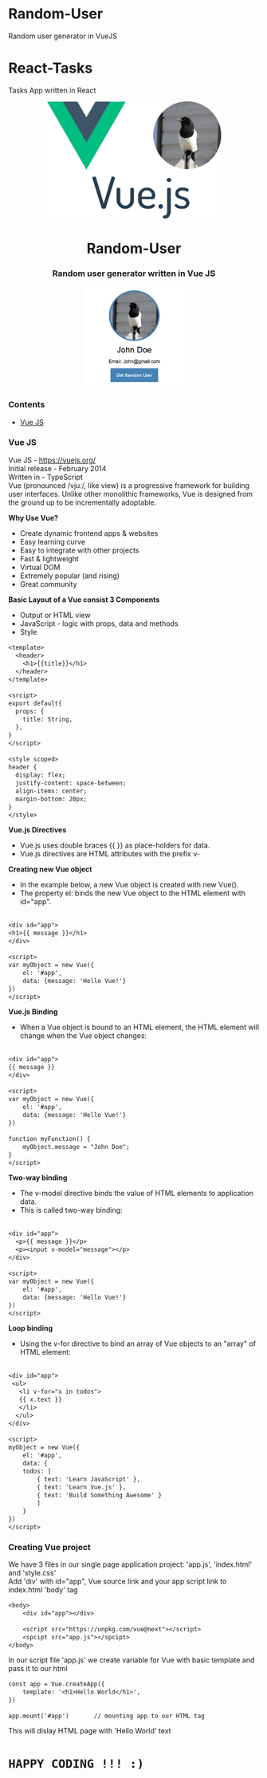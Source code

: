 # Random-User
Random user generator in VueJS

# React-Tasks
Tasks App written in React

<p align="center"><img src="vs.png" width="350px"></p>

<h1 align="center">
    <strong>Random-User</strong>
</h1>
<h3 align="center">
    <p>Random user generator written in Vue JS</p>
</h3>

<p align="center"><img src="screenshot.png" width="200px"></p>

### Contents
- [Vue JS](#vue-js)

### Vue JS
Vue JS - https://vuejs.org/ \
Initial release - February 2014 \
Written in - TypeScript \
Vue (pronounced /vjuː/, like view) is a progressive framework for building user interfaces. Unlike other monolithic frameworks, Vue is designed from the ground up to be incrementally adoptable.

**Why Use Vue?**
* Create dynamic frontend apps & websites
* Easy learning curve
* Easy to integrate with other projects
* Fast & lightweight
* Virtual DOM
* Extremely popular (and rising)
* Great community

**Basic Layout of a Vue consist 3 Components**
* Output or HTML view
* JavaScript - logic with props, data and methods
* Style
```
<template>
  <header>
    <h1>{{title}}</h1>
  </header>
</template>

<srcipt>
export default{
  props: {
    title: String,
  },
}
</script>

<style scoped>
header {
  display: flex;
  justify-content: space-between;
  align-items: center;
  margin-bottom: 20px;
}
</style>
```

**Vue.js Directives**
* Vue.js uses double braces {{ }} as place-holders for data.
* Vue.js directives are HTML attributes with the prefix v-

**Creating new Vue object**
* In the example below, a new Vue object is created with new Vue().
* The property el: binds the new Vue object to the HTML element with id="app".
```

<div id="app">
<h1>{{ message }}</h1>
</div>

<script>
var myObject = new Vue({
    el: '#app',
    data: {message: 'Hello Vue!'}
})
</script>
```

**Vue.js Binding**
* When a Vue object is bound to an HTML element, the HTML element will change when the Vue object changes:
```

<div id="app">
{{ message }}
</div>

<script>
var myObject = new Vue({
    el: '#app',
    data: {message: 'Hello Vue!'}
})

function myFunction() {
    myObject.message = "John Doe";
}
</script>
```

**Two-way binding**
* The v-model directive binds the value of HTML elements to application data.
* This is called two-way binding:
```

<div id="app">
  <p>{{ message }}</p>
  <p><input v-model="message"></p>
</div>

<script>
var myObject = new Vue({
    el: '#app',
    data: {message: 'Hello Vue!'}
})
</script>
```

**Loop binding**
* Using the v-for directive to bind an array of Vue objects to an "array" of HTML element:
```

<div id="app">
 <ul>
   <li v-for="x in todos">
   {{ x.text }}
   </li>
  </ul>
</div>

<script>
myObject = new Vue({
    el: '#app',
    data: {
    todos: [
        { text: 'Learn JavaScript' },
        { text: 'Learn Vue.js' },
        { text: 'Build Something Awesome' }
        ]
    }
})
</script>
```

### Creating Vue project
We have 3 files in our single page application project: 'app.js', 'index.html' and 'style.css'\
Add 'div' with id="app", Vue source link and your app script link to index.html 'body' tag
```
<body>
    <div id="app"></div>
    
    <script src="https://unpkg.com/vue@next"></script>
    <spcipt src="app.js"></spcipt>
</body>
```

In our script file 'app.js' we create variable for Vue with basic template and pass it to our html
```
const app = Vue.createApp({
    template: '<h1>Hello World</h1>',
})

app.mount('#app')       // mounting app to our HTML tag
```

This will dislay HTML page with 'Hello World' text

# `HAPPY CODING !!! :)`
